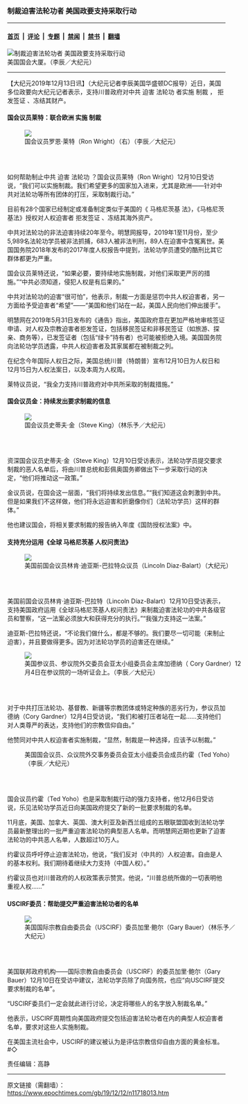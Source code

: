 ### 制裁迫害法轮功者 美国政要支持采取行动

---

#### [首页](../../../..?n11718013) &nbsp;|&nbsp; [评论](../../../../../epoch-comment?n11718013) &nbsp;|&nbsp; [专题](../../../../../epoch-special?n11718013) &nbsp;|&nbsp; [禁闻](../../../../../epoch-news?n11718013) &nbsp;|&nbsp; [禁书](../../../../../books?n11718013) &nbsp;|&nbsp; [翻墙](https://github.com/gfw-breaker/nogfw/blob/master/README.md?n11718013)


<div><img alt="制裁迫害法轮功者 美国政要支持采取行动" class="attachment-djy_600_400 size-djy_600_400 wp-post-image" src="https://i.epochtimes.com/assets/uploads/2019/12/011-flag-600x400.jpg"/>
<div class="caption">
 美国国会大厦。（李辰／大纪元）
</div></div><hr/><div class="post_content" id="artbody" itemprop="articleBody">
 <!-- article content begin -->
 <p>
  【大纪元2019年12月13日讯】（大纪元记者李辰美国华盛顿DC报导）近日，美国多位政要向大纪元记者表示，支持川普政府对中共
  <ok href="https://www.epochtimes.com/gb/tag/%E8%BF%AB%E5%AE%B3.html">
   迫害
  </ok>
  <ok href="https://www.epochtimes.com/gb/tag/%E6%B3%95%E8%BD%AE%E5%8A%9F.html">
   法轮功
  </ok>
  者实施
  <ok href="https://www.epochtimes.com/gb/tag/%E5%88%B6%E8%A3%81.html">
   制裁
  </ok>
  ，
  <ok href="https://www.epochtimes.com/gb/tag/%E6%8B%92%E5%8F%91%E7%AD%BE%E8%AF%81.html">
   拒发签证
  </ok>
  、冻结其财产。
 </p>
 <h4>
  国会议员莱特：联合欧洲 实施
  <ok href="https://www.epochtimes.com/gb/tag/%E5%88%B6%E8%A3%81.html">
   制裁
  </ok>
 </h4>
 <figure class="wp-caption aligncenter" style="width: 500px">
  <ok href="https://i.epochtimes.com/assets/uploads/2019/12/01-ron-PG.jpg" target="_blank">
   <img class="size-large" src="//i.epochtimes.com/assets/uploads/2019/12/01-ron-PG.jpg"/>
  </ok>
  <br/><figcaption class="wp-caption-text">
   国会议员罗恩‧莱特（Ron Wright）（右）（李辰／大纪元）
  </figcaption><br/>
 </figure><br/>
 <p>
  如何帮助制止中共
  <ok href="https://www.epochtimes.com/gb/tag/%E8%BF%AB%E5%AE%B3.html">
   迫害
  </ok>
  <ok href="https://www.epochtimes.com/gb/tag/%E6%B3%95%E8%BD%AE%E5%8A%9F.html">
   法轮功
  </ok>
  ？国会议员莱特（Ron Wright）12月10日受访说，“我们可以实施制裁。我们希望更多的国家加入进来，尤其是欧洲——针对中共对法轮功等所有团体的打压，采取制裁行动。”
 </p>
 <p>
  目前有28个国家已经制定或准备制定类似于美国的《
  <ok href="https://www.epochtimes.com/gb/tag/%E9%A9%AC%E6%A0%BC%E5%B0%BC%E8%8C%A8%E5%9F%BA.html">
   马格尼茨基
  </ok>
  法》，《马格尼茨基法》授权对人权迫害者
  <ok href="https://www.epochtimes.com/gb/tag/%E6%8B%92%E5%8F%91%E7%AD%BE%E8%AF%81.html">
   拒发签证
  </ok>
  、冻结其海外资产。
 </p>
 <p>
  中共对法轮功的非法迫害持续20年至今。明慧网报导，2019年1至11月份，至少5,989名法轮功学员被非法抓捕，683人被非法判刑，89人在迫害中含冤离世。美国国务院2018年发布的2017年度人权报告中提到，法轮功学员遭受的酷刑比其它群体都更为严重。
 </p>
 <p>
  国会议员莱特还说，“如果必要，要持续地实施制裁，对他们采取更严厉的措施。”“中共必须知道，侵犯人权是有后果的。”
 </p>
 <p>
  中共对法轮功的迫害“很可怕”，他表示，制裁一方面是惩罚中共人权迫害者，另一方面给予受迫害者“希望”——“美国和他们站在一起，美国人民向他们伸出援手”。
 </p>
 <p>
  明慧网在2019年5月31日发布的《通告》指出，美国政府意在更加严格地审核签证申请、对人权及宗教迫害者拒发签证，包括移民签证和非移民签证（如旅游、探亲、商务等），已发签证者（包括“绿卡”持有者）也可能被拒绝入境。美国国务院向法轮功学员透露，中共人权迫害者及其家属都在被制裁之列。
 </p>
 <p>
  在纪念今年国际人权日之际，美国总统川普（特朗普）宣布12月10日为人权日和12月15日为人权法案日，以及本周为人权周。
 </p>
 <p>
  莱特议员说，“我全力支持川普政府对中共所采取的制裁措施。”
 </p>
 <h4>
  国会议员金：持续发出要求制裁的信息
 </h4>
 <figure class="wp-caption aligncenter" style="width: 500px">
  <ok href="https://i.epochtimes.com/assets/uploads/2019/12/191211090657100699.jpg" target="_blank">
   <img class="size-large" src="//i.epochtimes.com/assets/uploads/2019/12/191211090657100699.jpg"/>
  </ok>
  <br/><figcaption class="wp-caption-text">
   国会议员史蒂夫‧金（Steve King）（林乐予／大纪元）
  </figcaption><br/>
 </figure><br/>
 <p>
  资深国会议员史蒂夫‧金（Steve King）12月10日受访表示，法轮功学员提交要求制裁的恶人名单后，将由川普总统和彭佩奥国务卿做出下一步采取行动的决定，“他们将推动这一政策。”
 </p>
 <p>
  金议员说，在国会这一层面，“我们将持续发出信息。”“我们知道这会刺激到中共。但是如果我们不这样做，他们将永远迫害和折磨像你们（法轮功学员）这样的群体。”
 </p>
 <p>
  他也建议国会，将相关要求制裁的报告纳入年度《国防授权法案》中。
 </p>
 <h4>
  支持充分运用《全球
  <ok href="https://www.epochtimes.com/gb/tag/%E9%A9%AC%E6%A0%BC%E5%B0%BC%E8%8C%A8%E5%9F%BA.html">
   马格尼茨基
  </ok>
  人权问责法》
 </h4>
 <figure class="wp-caption aligncenter" style="width: 500px">
  <ok href="https://i.epochtimes.com/assets/uploads/2009/05/905022320141627-600x400.jpg" target="_blank">
   <img class="size-large" src="//i.epochtimes.com/assets/uploads/2009/05/905022320141627-600x400.jpg"/>
  </ok>
  <br/><figcaption class="wp-caption-text">
   美国前国会议员林肯‧迪亚斯-巴拉特众议员（Lincoln Diaz-Balart）（大纪元）
  </figcaption><br/>
 </figure><br/>
 <p>
  美国前国会议员林肯‧迪亚斯-巴拉特（Lincoln Díaz-Balart）12月10日受访表示，支持美国政府运用《全球马格尼茨基人权问责法》来制裁迫害法轮功的中共各级官员和警察，“这一法案必须放大和获得充分的执行。”“我强力支持这一法案。”
 </p>
 <p>
  迪亚斯-巴拉特还说，“不论我们做什么，都是不够的。我们要尽一切可能（来制止迫害），并且要做得更多。因为对法轮功学员的迫害还在继续。”
 </p>
 <figure class="wp-caption aligncenter" style="width: 500px">
  <ok href="https://i.epochtimes.com/assets/uploads/2019/12/03-gardner.jpg" target="_blank">
   <img class="size-large" src="//i.epochtimes.com/assets/uploads/2019/12/03-gardner.jpg"/>
  </ok>
  <br/><figcaption class="wp-caption-text">
   美国参议员、参议院外交委员会亚太小组委员会主席加德纳（ Cory Gardner）12月4日在参议院的一场听证会上。（李辰／大纪元）
  </figcaption><br/>
 </figure><br/>
 <p>
  对于中共打压法轮功、基督教、新疆等宗教团体或特定种族的恶劣行为，参议员加德纳（Cory Gardner）12月4日受访说，“我们和被打压者站在一起……支持他们对人类尊严的表达，支持他们的宗教信仰自由。”
 </p>
 <p>
  他赞同对中共人权迫害者实施制裁，“显然，制裁是一种选择，应该予以制裁。”
 </p>
 <figure aria-describedby="caption-attachment-11721437" class="wp-caption aligncenter" id="attachment_11721437" style="width: 500px">
  <ok href="https://i.epochtimes.com/assets/uploads/2019/12/01-yoho.jpg" target="_blank">
   <img alt="" class="size-medium_vertical wp-image-11721437" src="https://i.epochtimes.com/assets/uploads/2019/12/01-yoho-598x400.jpg"/>
  </ok>
  <br/><figcaption class="wp-caption-text" id="caption-attachment-11721437">
   美国国会议员、众议院外交事务委员会亚太小组委员会成员约霍（Ted Yoho）（李辰／大纪元）
  </figcaption><br/>
 </figure><br/>
 <p>
  国会议员约霍（Ted Yoho）也是采取制裁行动的强力支持者，他12月6日受访说，乐见法轮功学员近日向美国政府提交了新的一批要求制裁的名单。
 </p>
 <p>
  11月底，美国、加拿大、英国、澳大利亚及新西兰组成的五眼联盟国收到法轮功学员最新整理出的一批严重迫害法轮功的典型恶人名单。而明慧网近期也更新了迫害法轮功的中共恶人名单，人数超过10万人。
 </p>
 <p>
  约霍议员呼吁停止迫害法轮功，他说，“我们反对（中共的）人权迫害。自由是人的基本权利。我们期待着继续大力支持（中国人权）。”
 </p>
 <p>
  约霍议员也对川普政府的人权政策表示赞赏。他说，“川普总统所做的一切表明他重视人权……”
 </p>
 <h4>
  USCIRF委员：帮助提交严重迫害法轮功者的名单
 </h4>
 <figure class="wp-caption aligncenter" style="width: 500px">
  <ok href="https://i.epochtimes.com/assets/uploads/2019/12/1-10-600x400.jpg" target="_blank">
   <img class="size-large" src="//i.epochtimes.com/assets/uploads/2019/12/1-10-600x400.jpg"/>
  </ok>
  <br/><figcaption class="wp-caption-text">
   美国国际宗教自由委员会（USCIRF）委员加里‧鲍尔（Gary Bauer）（林乐予／大纪元）
  </figcaption><br/>
 </figure><br/>
 <p>
  美国联邦政府机构——国际宗教自由委员会（USCIRF）的委员加里‧鲍尔（Gary Bauer）12月10日在受访中建议，法轮功学员除了向国务院，也应“向USCIRF提交要求制裁的名单”。
 </p>
 <p>
  “USCIRF委员们一定会就此进行讨论，决定将哪些人的名字放入制裁名单。”
 </p>
 <p>
  他表示，USCIRF周期性向美国政府提交包括迫害法轮功者在内的典型人权迫害者名单，要求对这些人实施制裁。
 </p>
 <p>
  在美国主流社会中，USCIRF的建议被认为是评估宗教信仰自由方面的黄金标准。#◇
 </p>
 <p>
  责任编辑：高静
 </p>
 <!-- article content end -->
 <div id="below_article_ad">
 </div>
</div>


---

原文链接（需翻墙）：https://www.epochtimes.com/gb/19/12/12/n11718013.htm